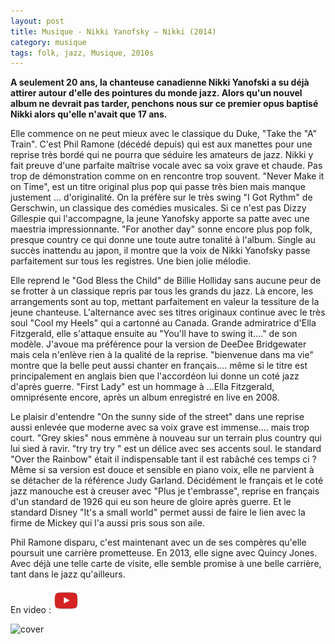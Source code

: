 ```yaml
---
layout: post
title: Musique - Nikki Yanofsky – Nikki (2014)
category: musique
tags: folk, jazz, Musique, 2010s
---
```

**A seulement 20 ans, la chanteuse canadienne Nikki Yanofski a su déjà attirer autour d'elle des pointures du monde jazz. Alors qu'un nouvel album ne devrait pas tarder, penchons nous sur ce premier opus baptisé Nikki alors qu'elle n'avait que 17 ans.**

Elle commence on ne peut mieux avec le classique du Duke, "Take the "A" Train". C'est Phil Ramone (décédé depuis) qui est aux manettes pour une reprise très bordé qui ne pourra que séduire les amateurs de jazz. Nikki y fait preuve d'une parfaite maîtrise vocale avec sa voix grave et chaude. Pas trop de démonstration comme on en rencontre trop souvent. "Never Make it on Time", est un titre original plus pop qui passe très bien mais manque justement ... d'originalité. On la préfère sur le très swing "I Got Rythm" de Gerschwin, un classique des comédies musicales. Si ce n'est pas Dizzy Gillespie qui l'accompagne, la jeune Yanofsky apporte sa patte avec une maestria impressionnante. "For another day" sonne encore plus pop folk, presque country ce qui donne une toute autre tonalité à l'album. Single au succès inattendu au japon, il montre que la voix de Nikki Yanofsky passe parfaitement sur tous les registres. Une bien jolie mélodie.

Elle reprend le "God Bless the Child" de Billie Holliday sans aucune peur de se frotter à un classique repris par tous les grands du jazz. Là encore, les arrangements sont au top, mettant parfaitement en valeur la tessiture de la jeune chanteuse. L'alternance avec ses titres originaux continue avec le très soul "Cool my Heels" qui a cartonné au Canada. Grande admiratrice d'Ella Fitzgerald, elle s'attaque ensuite au "You'll have to swing it...." de son modèle. J'avoue ma préférence pour la version de DeeDee Bridgewater mais cela n'enlève rien à la qualité de la reprise. "bienvenue dans ma vie" montre que la belle peut aussi chanter en français.... même si le titre est principalement en anglais bien que l'accordéon lui donne un coté jazz d'après guerre. "First Lady" est un hommage à ...Ella Fitzgerald, omniprésente encore, après un album enregistré en live en 2008.

Le plaisir d'entendre "On the sunny side of the street" dans une reprise aussi enlevée que moderne avec sa voix grave est immense.... mais trop court. "Grey skies" nous emmène à nouveau sur un terrain plus country qui lui sied à ravir. "try try try " est un délice avec ses accents soul. le standard "Over the Rainbow" était il indispensable tant il est rabâché ces temps ci ? Même si sa version est douce et sensible en piano voix, elle ne parvient à se détacher de la référence Judy Garland. Décidément le français et le coté jazz manouche est à creuser avec "Plus je t'embrasse", reprise en français d'un standard de 1926 qui eu son heure de gloire après guerre. Et le standard Disney "It's a small world" permet aussi de faire le lien avec la firme de Mickey qui l'a aussi pris sous son aile.

Phil Ramone disparu, c'est maintenant avec un de ses compères qu'elle poursuit une carrière prometteuse. En 2013, elle signe avec Quincy Jones. Avec déjà une telle carte de visite, elle semble promise à une belle carrière, tant dans le jazz qu'ailleurs.

En video : [![video](/images/youtube.png)](http://www.youtube.com/watch?v=CaqCtiG16Vs)

![cover](https://filedn.eu/llqi9IBxlYouGRXYG2xlROb/img/2014/nikkiyanofsky.jpg)

